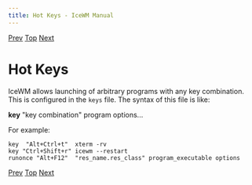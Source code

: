 ```yaml
---
title: Hot Keys - IceWM Manual
---
```


[Prev](icewm-12.html) [Top](icewm-toc.html) [Next](icewm-14.html)

Hot Keys
========

IceWM allows launching of arbitrary programs with any key combination. This is configured in the `keys` file. The syntax of this file is like:

**key** "key combination" program options...

For example:

    key  "Alt+Ctrl+t"  xterm -rv
    key "Ctrl+Shift+r" icewm --restart
    runonce "Alt+F12"  "res_name.res_class" program_executable options

[Prev](icewm-12.html) [Top](icewm-toc.html) [Next](icewm-14.html)
